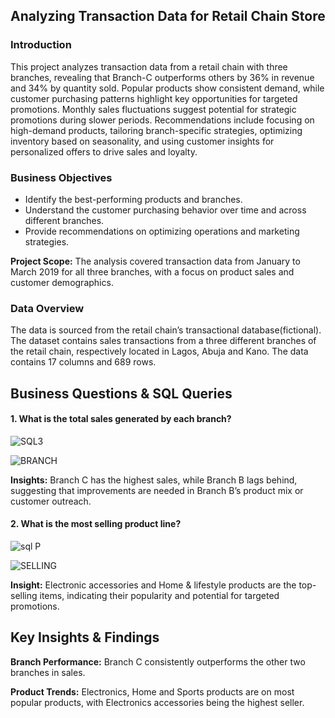 ## Analyzing Transaction Data for Retail Chain Store

### Introduction
This project analyzes transaction data from a retail chain with three branches, revealing that Branch-C outperforms others by 36% in revenue and 34% by quantity sold. Popular products show consistent demand, while customer purchasing patterns highlight key opportunities for targeted promotions. Monthly sales fluctuations suggest potential for strategic promotions during slower periods. Recommendations include focusing on high-demand products, tailoring branch-specific strategies, optimizing inventory based on seasonality, and using customer insights for personalized offers to drive sales and loyalty.

### Business Objectives
* Identify the best-performing products and branches.
* Understand the customer purchasing behavior over time and across different branches.
* Provide recommendations on optimizing operations and marketing strategies.

__Project Scope:__ The analysis covered transaction data from January to March 2019 for all three branches, with a focus on product sales and customer demographics.

### Data Overview
The data is sourced from the retail chain’s transactional database(fictional). The dataset contains sales transactions from a three different branches of the retail chain, respectively located in Lagos, Abuja and Kano. The data contains 17 columns and 689 rows.

## Business Questions & SQL Queries
#### 1. What is the total sales generated by each branch?

![SQL3](https://github.com/user-attachments/assets/9b4171cb-dd43-4a4b-b130-cb682dab9ed2)

![BRANCH](https://github.com/user-attachments/assets/4b1b9add-0290-4c52-96aa-2964914c0177)



__Insights:__ 
Branch C has the highest sales, while Branch B lags behind, suggesting that improvements are needed in Branch B’s product mix or customer outreach.


#### 2. What is the most selling product line?
   
![sql P](https://github.com/user-attachments/assets/5e4add26-745f-4ecf-aedf-820c747b4356)


![SELLING](https://github.com/user-attachments/assets/34af76bc-f35e-409f-ac34-144e2c8080f7)


__Insight:__ Electronic accessories and Home & lifestyle products are the top-selling items, indicating their popularity and potential for targeted promotions.


## Key Insights & Findings
__Branch Performance:__ Branch C consistently outperforms the other two branches in sales.

__Product Trends:__ Electronics, Home and Sports products are on most popular products, with Electronics accessories being the highest seller.










